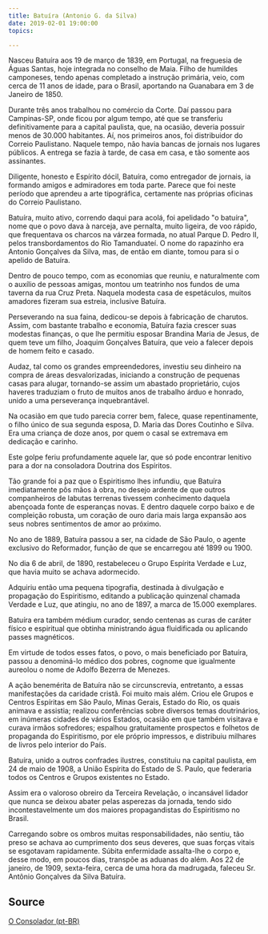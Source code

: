 ```yaml
---
title: Batuíra (Antonio G. da Silva)
date: 2019-02-01 19:00:00
topics: 

---
```


Nasceu Batuíra aos 19 de março de 1839, em Portugal, na freguesia de Águas Santas, hoje integrada no conselho de Maia. Filho de humildes camponeses, tendo apenas completado a instrução primária, veio, com cerca de 11 anos de idade, para o Brasil, aportando na Guanabara em 3 de Janeiro de 1850.

Durante três anos trabalhou no comércio da Corte. Daí passou para Campinas-SP, onde ficou por algum tempo, até que se transferiu definitivamente para a capital paulista, que, na ocasião, deveria possuir menos de 30.000 habitantes. Aí, nos primeiros anos, foi distribuidor do Correio Paulistano. Naquele tempo, não havia bancas de jornais nos lugares públicos. A entrega se fazia à tarde, de casa em casa, e tão somente aos assinantes.

Diligente, honesto e Espírito dócil, Batuíra, como entregador de jornais, ia formando amigos e admiradores em toda parte. Parece que foi neste período que aprendeu a arte tipográfica, certamente nas próprias oficinas do Correio Paulistano.

Batuíra, muito ativo, correndo daqui para acolá, foi apelidado "o batuíra", nome que o povo dava à narceja, ave pernalta, muito ligeira, de voo rápido, que frequentava os charcos na várzea formada, no atual Parque D. Pedro II, pelos transbordamentos do Rio Tamanduateí. O nome do rapazinho era Antonio Gonçalves da Silva, mas, de então em diante, tomou para si o apelido de Batuíra.

Dentro de pouco tempo, com as economias que reuniu, e naturalmente com o auxílio de pessoas amigas, montou um teatrinho nos fundos de uma taverna da rua Cruz Preta. Naquela modesta casa de espetáculos, muitos amadores fizeram sua estreia, inclusive Batuíra.

Perseverando na sua faina, dedicou-se depois à fabricação de charutos. Assim, com bastante trabalho e economia, Batuíra fazia crescer suas modestas finanças, o que lhe permitiu esposar Brandina Maria de Jesus, de quem teve um filho, Joaquim Gonçalves Batuíra, que veio a falecer depois de homem feito e casado.

Audaz, tal como os grandes empreendedores, investiu seu dinheiro na compra de áreas desvalorizadas, iniciando a construção de pequenas casas para alugar, tornando-se assim um abastado proprietário, cujos haveres traduziam o fruto de muitos anos de trabalho árduo e honrado, unido a uma perseverança inquebrantável.

Na ocasião em que tudo parecia correr bem, falece, quase repentinamente, o filho único de sua segunda esposa, D. Maria das Dores Coutinho e Silva. Era uma criança de doze anos, por quem o casal se extremava em dedicação e carinho.

Este golpe feriu profundamente aquele lar, que só pode encontrar lenitivo para a dor na consoladora Doutrina dos Espíritos.

Tão grande foi a paz que o Espiritismo lhes infundiu, que Batuíra imediatamente pôs mãos à obra, no desejo ardente de que outros companheiros de labutas terrenas tivessem conhecimento daquela abençoada fonte de esperanças novas. E dentro daquele corpo baixo e de compleição robusta, um coração de ouro daria mais larga expansão aos seus nobres sentimentos de amor ao próximo.

No ano de 1889, Batuíra passou a ser, na cidade de São Paulo, o agente exclusivo do Reformador, função de que se encarregou até 1899 ou 1900.

No dia 6 de abril, de 1890, restabeleceu o Grupo Espírita Verdade e Luz, que havia muito se achava adormecido.

Adquiriu então uma pequena tipografia, destinada à divulgação e propagação do Espiritismo, editando a publicação quinzenal chamada Verdade e Luz, que atingiu, no ano de 1897, a marca de 15.000 exemplares.

Batuíra era também médium curador, sendo centenas as curas de caráter físico e espiritual que obtinha ministrando água fluidificada ou aplicando passes magnéticos.

Em virtude de todos esses fatos, o povo, o mais beneficiado por Batuíra, passou a denominá-lo médico dos pobres, cognome que igualmente aureolou o nome de Adolfo Bezerra de Menezes.

A ação benemérita de Batuíra não se circunscrevia, entretanto, a essas manifestações da caridade cristã. Foi muito mais além. Criou ele Grupos e Centros Espíritas em São Paulo, Minas Gerais, Estado do Rio, os quais animava e assistia; realizou conferências sobre diversos temas doutrinários, em inúmeras cidades de vários Estados, ocasião em que também visitava e curava irmãos sofredores; espalhou gratuitamente prospectos e folhetos de propaganda do Espiritismo, por ele próprio impressos, e distribuiu milhares de livros pelo interior do País.

Batuíra, unido a outros confrades ilustres, constituiu na capital paulista, em 24 de maio de 1908, a União Espírita do Estado de S. Paulo, que federaria todos os Centros e Grupos existentes no Estado.

Assim era o valoroso obreiro da Terceira Revelação, o incansável lidador que nunca se deixou abater pelas asperezas da jornada, tendo sido incontestavelmente um dos maiores propagandistas do Espiritismo no Brasil.

Carregando sobre os ombros muitas responsabilidades, não sentiu, tão preso se achava ao cumprimento dos seus deveres, que suas forças vitais se esgotavam rapidamente. Súbita enfermidade assalta-lhe o corpo e, desse modo, em poucos dias, transpõe as aduanas do além. Aos 22 de janeiro, de 1909, sexta-feira, cerca de uma hora da madrugada, faleceu Sr. Antônio Gonçalves da Silva Batuíra.


## Source
[O Consolador (pt-BR)](http://www.oconsolador.com.br/linkfixo/biografias/batuira.html)



